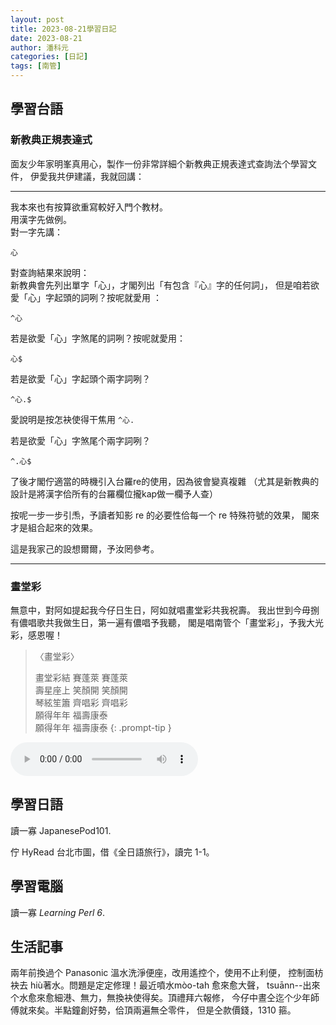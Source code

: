 ```yaml
---
layout: post
title: 2023-08-21學習日記
date: 2023-08-21
author: 潘科元
categories: [日記]
tags: [南管]
---
```

## 學習台語

### 新教典正規表達式

面友少年家明峯真用心，製作一份非常詳細个新教典正規表達式查詢法个學習文件，
伊愛我共伊建議，我就回講：

---

我本來也有按算欲重寫較好入門个教材。  
用漢字先做例。  
對一字先講：
```
心
```
對查詢結果來說明：   
新教典會先列出單字「心」，才閣列出「有包含『心』字的任何詞」，
但是咱若欲愛「心」字起頭的詞咧？按呢就愛用 ：
```
^心
```
若是欲愛「心」字煞尾的詞咧？按呢就愛用：
```
心$
```
若是欲愛「心」字起頭个兩字詞咧？
```
^心.$
```
愛說明是按怎袂使得干焦用 `^心.`

若是欲愛「心」字煞尾个兩字詞咧？
```
^.心$
```

了後才閣佇適當的時機引入台羅re的使用，因為彼會變真複雜
（尤其是新教典的設計是將漢字佮所有的台羅欄位攏kap做一欄予人查）

按呢一步一步引𤆬，予讀者知影 re 的必要性佮每一个 re 特殊符號的效果，
閣來才是組合起來的效果。

這是我家己的設想爾爾，予汝罔參考。

---

### 畫堂彩

無意中，對阿如提起我今仔日生日，阿如就唱畫堂彩共我祝壽。
我出世到今毋捌有儂唱歌共我做生日，第一遍有儂唱予我聽，
閣是唱南管个「畫堂彩」，予我大光彩，感恩喔！

> 〈畫堂彩〉
>
> 畫堂彩結 賽蓬萊 賽蓬萊  
> 壽星座上 笑顏開 笑顏開  
> 琴絃笙簫 齊唱彩 齊唱彩  
> 願得年年 福壽康泰  
> 願得年年 福壽康泰
{: .prompt-tip }

<div>
<audio controls>
  <source src="/assets/audio/20230821/阿如-畫堂彩.mp4" type="audio/mpeg" />
</audio>
</div>

## 學習日語
讀一寡 JapanesePod101.

佇 HyRead 台北市圖，借《全日語旅行》，讀完 1-1。

## 學習電腦
讀一寡 *Learning Perl 6*.

## 生活記事

兩年前換過个 Panasonic 溫水洗淨便座，改用遙控个，使用不止利便，
控制面枋袂去 hiù著水。問題是定定修理！最近噴水mòo-tah 愈來愈大聲，
tsuānn\--出來个水愈來愈細港、無力，無換袂使得矣。頂禮拜六報修，
今仔中晝仝迄个少年師傅就來矣。半點鐘創好勢，佮頂兩遍無仝零件，
但是仝款價錢，1310 箍。
